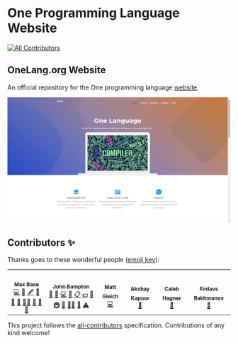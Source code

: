 # One Programming Language Website

<!-- ALL-CONTRIBUTORS-BADGE:START - Do not remove or modify this section -->
[![All Contributors](https://img.shields.io/badge/all_contributors-6-orange.svg?style=flat-square)](#contributors-)
<!-- ALL-CONTRIBUTORS-BADGE:END -->

## OneLang.org Website

An official repository for the One programming language [website](http://onelang.org/).

![One Programming Language Website](ui-screenshots/screenshot2.png)

## Contributors ✨

Thanks goes to these wonderful people ([emoji key](https://allcontributors.org/docs/en/emoji-key)):

<!-- ALL-CONTRIBUTORS-LIST:START - Do not remove or modify this section -->
<!-- prettier-ignore-start -->
<!-- markdownlint-disable -->
<table>
  <tr>
    <td align="center"><a href="https://maxbase.org/"><img src="https://avatars.githubusercontent.com/u/2658040?v=4?s=100" width="100px;" alt=""/><br /><sub><b>Max Base</b></sub></a><br /><a href="https://github.com/One-Language/Website/commits?author=BaseMax" title="Code">💻</a> <a href="#business-BaseMax" title="Business development">💼</a> <a href="#content-BaseMax" title="Content">🖋</a> <a href="https://github.com/One-Language/Website/commits?author=BaseMax" title="Documentation">📖</a> <a href="#ideas-BaseMax" title="Ideas, Planning, & Feedback">🤔</a> <a href="#maintenance-BaseMax" title="Maintenance">🚧</a> <a href="#mentoring-BaseMax" title="Mentoring">🧑‍🏫</a> <a href="#projectManagement-BaseMax" title="Project Management">📆</a> <a href="#question-BaseMax" title="Answering Questions">💬</a> <a href="https://github.com/One-Language/Website/pulls?q=is%3Apr+reviewed-by%3ABaseMax" title="Reviewed Pull Requests">👀</a></td>
    <td align="center"><a href="https://github.com/jbampton"><img src="https://avatars.githubusercontent.com/u/418747?v=4?s=100" width="100px;" alt=""/><br /><sub><b>John Bampton</b></sub></a><br /><a href="#projectManagement-jbampton" title="Project Management">📆</a> <a href="#business-jbampton" title="Business development">💼</a> <a href="https://github.com/One-Language/Website/commits?author=jbampton" title="Code">💻</a> <a href="https://github.com/One-Language/Website/commits?author=jbampton" title="Documentation">📖</a> <a href="#eventOrganizing-jbampton" title="Event Organizing">📋</a> <a href="#financial-jbampton" title="Financial">💵</a> <a href="#ideas-jbampton" title="Ideas, Planning, & Feedback">🤔</a> <a href="#infra-jbampton" title="Infrastructure (Hosting, Build-Tools, etc)">🚇</a> <a href="#maintenance-jbampton" title="Maintenance">🚧</a> <a href="#mentoring-jbampton" title="Mentoring">🧑‍🏫</a> <a href="https://github.com/One-Language/Website/pulls?q=is%3Apr+reviewed-by%3Ajbampton" title="Reviewed Pull Requests">👀</a> <a href="https://github.com/One-Language/Website/commits?author=jbampton" title="Tests">⚠️</a></td>
    <td align="center"><a href="https://mattglei.ch"><img src="https://avatars.githubusercontent.com/u/43759105?v=4?s=100" width="100px;" alt=""/><br /><sub><b>Matt Gleich</b></sub></a><br /><a href="https://github.com/One-Language/Website/commits?author=gleich" title="Code">💻</a></td>
    <td align="center"><a href="https://github.com/tHe-AK"><img src="https://avatars.githubusercontent.com/u/19654243?v=4?s=100" width="100px;" alt=""/><br /><sub><b>Akshay Kapoor</b></sub></a><br /><a href="https://github.com/One-Language/Website/commits?author=tHe-AK" title="Documentation">📖</a></td>
    <td align="center"><a href="https://github.com/Cal-Hagner"><img src="https://avatars.githubusercontent.com/u/44558033?v=4?s=100" width="100px;" alt=""/><br /><sub><b>Caleb Hagner</b></sub></a><br /><a href="https://github.com/One-Language/Website/commits?author=Cal-Hagner" title="Documentation">📖</a></td>
    <td align="center"><a href="https://github.com/uzproblue"><img src="https://avatars.githubusercontent.com/u/48709598?v=4?s=100" width="100px;" alt=""/><br /><sub><b>Firdavs Rakhmonov</b></sub></a><br /><a href="https://github.com/One-Language/Website/commits?author=uzproblue" title="Documentation">📖</a></td>
  </tr>
</table>

<!-- markdownlint-restore -->
<!-- prettier-ignore-end -->

<!-- ALL-CONTRIBUTORS-LIST:END -->

This project follows the [all-contributors](https://github.com/all-contributors/all-contributors) specification. Contributions of any kind welcome!
